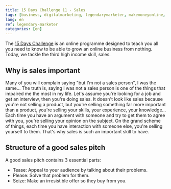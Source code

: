 ```yaml
---
title: 15 Days Challenge 11 - Sales
tags: [business, digitalmarketing, legendarymarketer, makemoneyonline, onlinebusiness, 15dayschallenge, highincomeskill, sales]
lang: en
ref: legendary-marketer
categories: [en]
---
```

The [15 Days Challenge][1] is an online programme designed to teach you all you need to know to be able to grow an online business from nothing.
Today, we tackle the third high income skill, sales.

[1]: https://bit.ly/15daysonly "Start the 15 days challenge now"

## Why is sales important

Many of you will complain saying "but I'm not a sales person", I was the same... The truth is, saying I was not a sales person is one of the things that impaired me the most in my life.
Let's assume you're looking for a job and get an interview, then you're doing sales. It doesn't look like sales because you're not selling a product, but you're selling something far more important than a product, you're selling your skills, your experience, your knowledge...
Each time you have an argument with someone and try to get them to agree with you, you're selling your opinion on the subject. On the grand scheme of things, each time you have interaction with someone else, you're selling yourself to them.
That's why sales is such an important skill to have.

## Structure of a good sales pitch

A good sales pitch contains 3 essential parts:
- Tease: Appeal to your audience by talking about their problems.
- Please: Solve that problem for them.
- Seize: Make an irresistible offer so they buy from you.
